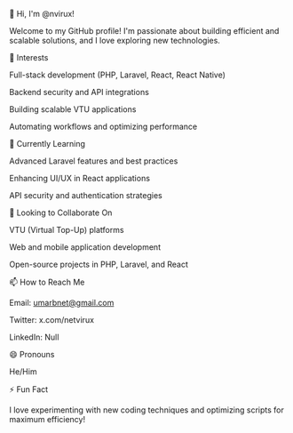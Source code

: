 👋 Hi, I'm @nvirux!

Welcome to my GitHub profile! I'm passionate about building efficient and scalable solutions, and I love exploring new technologies.

👀 Interests

Full-stack development (PHP, Laravel, React, React Native)

Backend security and API integrations

Building scalable VTU applications

Automating workflows and optimizing performance


🌱 Currently Learning

Advanced Laravel features and best practices

Enhancing UI/UX in React applications

API security and authentication strategies


💞️ Looking to Collaborate On

VTU (Virtual Top-Up) platforms

Web and mobile application development

Open-source projects in PHP, Laravel, and React


📫 How to Reach Me

Email: umarbnet@gmail.com

Twitter: x.com/netvirux

LinkedIn: Null


😄 Pronouns

He/Him

⚡ Fun Fact

I love experimenting with new coding techniques and optimizing scripts for maximum efficiency!
